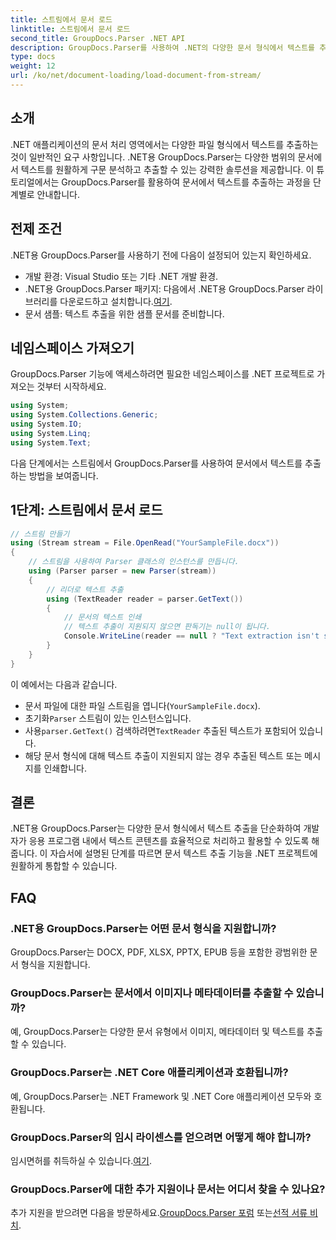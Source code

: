 ```yaml
---
title: 스트림에서 문서 로드
linktitle: 스트림에서 문서 로드
second_title: GroupDocs.Parser .NET API
description: GroupDocs.Parser를 사용하여 .NET의 다양한 문서 형식에서 텍스트를 추출하는 방법을 알아보세요. 코드 예제가 포함된 단계별 가이드입니다.
type: docs
weight: 12
url: /ko/net/document-loading/load-document-from-stream/
---
```

## 소개
.NET 애플리케이션의 문서 처리 영역에서는 다양한 파일 형식에서 텍스트를 추출하는 것이 일반적인 요구 사항입니다. .NET용 GroupDocs.Parser는 다양한 범위의 문서에서 텍스트를 원활하게 구문 분석하고 추출할 수 있는 강력한 솔루션을 제공합니다. 이 튜토리얼에서는 GroupDocs.Parser를 활용하여 문서에서 텍스트를 추출하는 과정을 단계별로 안내합니다.
## 전제 조건
.NET용 GroupDocs.Parser를 사용하기 전에 다음이 설정되어 있는지 확인하세요.
- 개발 환경: Visual Studio 또는 기타 .NET 개발 환경.
-  .NET용 GroupDocs.Parser 패키지: 다음에서 .NET용 GroupDocs.Parser 라이브러리를 다운로드하고 설치합니다.[여기](https://releases.groupdocs.com/parser/net/).
- 문서 샘플: 텍스트 추출을 위한 샘플 문서를 준비합니다.
## 네임스페이스 가져오기
GroupDocs.Parser 기능에 액세스하려면 필요한 네임스페이스를 .NET 프로젝트로 가져오는 것부터 시작하세요.
```csharp
using System;
using System.Collections.Generic;
using System.IO;
using System.Linq;
using System.Text;
```

다음 단계에서는 스트림에서 GroupDocs.Parser를 사용하여 문서에서 텍스트를 추출하는 방법을 보여줍니다.
## 1단계: 스트림에서 문서 로드
```csharp
// 스트림 만들기
using (Stream stream = File.OpenRead("YourSampleFile.docx"))
{
    // 스트림을 사용하여 Parser 클래스의 인스턴스를 만듭니다.
    using (Parser parser = new Parser(stream))
    {
        // 리더로 텍스트 추출
        using (TextReader reader = parser.GetText())
        {
            // 문서의 텍스트 인쇄
            // 텍스트 추출이 지원되지 않으면 판독기는 null이 됩니다.
            Console.WriteLine(reader == null ? "Text extraction isn't supported" : reader.ReadToEnd());
        }
    }
}
```
이 예에서는 다음과 같습니다.
- 문서 파일에 대한 파일 스트림을 엽니다(`YourSampleFile.docx`).
-  초기화`Parser` 스트림이 있는 인스턴스입니다.
-  사용`parser.GetText()` 검색하려면`TextReader` 추출된 텍스트가 포함되어 있습니다.
- 해당 문서 형식에 대해 텍스트 추출이 지원되지 않는 경우 추출된 텍스트 또는 메시지를 인쇄합니다.
## 결론
.NET용 GroupDocs.Parser는 다양한 문서 형식에서 텍스트 추출을 단순화하여 개발자가 응용 프로그램 내에서 텍스트 콘텐츠를 효율적으로 처리하고 활용할 수 있도록 해줍니다. 이 자습서에 설명된 단계를 따르면 문서 텍스트 추출 기능을 .NET 프로젝트에 원활하게 통합할 수 있습니다.

## FAQ
### .NET용 GroupDocs.Parser는 어떤 문서 형식을 지원합니까?
GroupDocs.Parser는 DOCX, PDF, XLSX, PPTX, EPUB 등을 포함한 광범위한 문서 형식을 지원합니다.
### GroupDocs.Parser는 문서에서 이미지나 메타데이터를 추출할 수 있습니까?
예, GroupDocs.Parser는 다양한 문서 유형에서 이미지, 메타데이터 및 텍스트를 추출할 수 있습니다.
### GroupDocs.Parser는 .NET Core 애플리케이션과 호환됩니까?
예, GroupDocs.Parser는 .NET Framework 및 .NET Core 애플리케이션 모두와 호환됩니다.
### GroupDocs.Parser의 임시 라이센스를 얻으려면 어떻게 해야 합니까?
 임시면허를 취득하실 수 있습니다.[여기](https://purchase.groupdocs.com/temporary-license/).
### GroupDocs.Parser에 대한 추가 지원이나 문서는 어디서 찾을 수 있나요?
 추가 지원을 받으려면 다음을 방문하세요.[GroupDocs.Parser 포럼](https://forum.groupdocs.com/c/parser/17) 또는[선적 서류 비치](https://reference.groupdocs.com/parser/net/).
